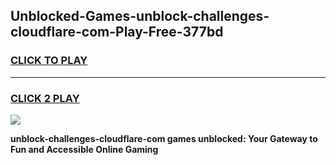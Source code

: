 
## Unblocked-Games-unblock-challenges-cloudflare-com-Play-Free-377bd
<h3>
<a href="https://premium76.site?title=unblock-challenges-cloudflare-com&ref=18A1">CLICK TO PLAY</a></h3>
<hr>

<h3>
<a href="https://premium76.site?title=unblock-challenges-cloudflare-com&ref=18A1">CLICK 2 PLAY</a>
  
</h3>

<a href="https://premium76.site?title=unblock-challenges-cloudflare-com&ref=18A1"><img src="https://clearcache.store/games.png"></a>


**unblock-challenges-cloudflare-com games unblocked: Your Gateway to Fun and Accessible Online Gaming**
